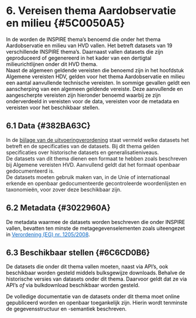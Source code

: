 # 6. Vereisen thema Aardobservatie en milieu {#5C0050A5}

<span style='color: #000000;'>In de </span><span style='color: #000000;'> </span><span style='color: #000000;'>worden de INSPIRE thema’s benoemd die onder het thema Aardobservatie en milieu van HVD vallen. Het betreft datasets van 19 verschillende INSPIRE thema’s. Daarnaast vallen datasets die zijn geproduceerd of gegenereerd in het kader van een dertigtal milieurichtlijnen onder dit HVD thema. </span><br/>
<span style='color: #000000;'>Naast de algemeen geldende vereisten die benoemd zijn in </span><span style='color: #000000;'>het hoofdstuk Algemene vereisten HDV</span><span style='color: #000000;'>, gelden v</span><span style='color: #000000;'>oor het thema Aardobservatie en milieu een aantal aanvullende technische vereisten. In sommige gevallen geldt een aanscherping van een algemeen geldende vereiste. Deze aanvullende en aangescherpte vereisten zijn hieronder benoemd waarbij ze zijn onderverdeeld in vereisten voor de data, vereisten voor de metadata en vereisten voor het beschikbaar stellen.</span><br/>
## 6.1 Data {#382BA63C}

In de <a href='https://eur-lex.europa.eu/legal-content/NL/TXT/HTML/?uri=CELEX:32023R0138' target='_blank'>bijlage van de uitvoeringverordening</a> staat vermeld welke datasets het betreft en de specificaties van de datasets. Bij dit thema gelden specificaties over historische datasets en generalisatieniveaus. <br/>
De datasets van dit thema dienen een formaat te hebben zoals beschreven bij Algemene vereisten HVD. Aanvullend geldt dat het formaat openbaar gedocumenteerd is.<br/>
De datasets moeten gebruik maken van, in de Unie of internationaal erkende en openbaar gedocumenteerde gecontroleerde woordenlijsten en taxonomieën, voor zover deze beschikbaar zijn.<br/>
## 6.2 Metadata {#3022960A}

<span style='color: #000000;'>De metadata waarmee de datasets worden beschreven die onder INSPIRE vallen, bevatten ten minste de metagegevenselementen zoals uiteengezet in </span><a href='https://eur-lex.europa.eu/legal-content/NL/TXT/HTML/?uri=CELEX:32008R1205' target='_blank'><span style='color: #0563C1;'><u>Verordening (EG) nr. 1205/2008</u></span></a><span style='color: #000000;'>. </span><span style='color: #000000;'> </span><br/>
## 6.3 Beschikbaar stellen {#6C6CD0B6}

<span style='color: #000000;'>De datasets die onder dit thema vallen moeten, naast via API’s, ook beschikbaar worden gesteld middels bulksgewijze downloads</span><span style='color: #000000;'>. Behalve de historische versies van datasets onder dit thema. Daarvoor geldt dat ze via API’s </span><i><span style='color: #000000;'>of</span></i><span style='color: #000000;'> via bulkdownload </span><span style='color: #000000;'>beschikbaar worden gesteld</span><span style='color: #000000;'>. </span><span style='color: #000000;'> </span>

<span style='color: #000000;'>De volledige documentatie van de datasets onder dit thema moet online gepubliceerd worden en openbaar toegankelijk zijn. Hierin wordt tenminste de gegevensstructuur en -semantiek beschreven.</span><br/>
<span style='color: #000000;'> </span><span style='color: #000000;'> </span><br/>
